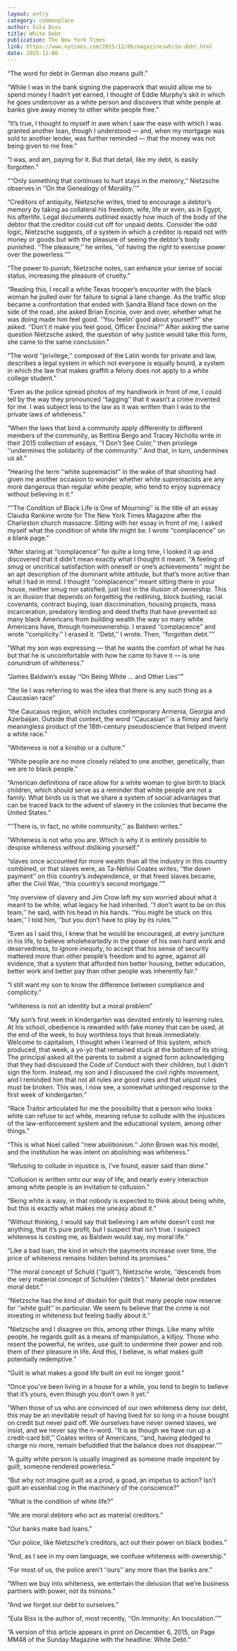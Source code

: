 ```yaml
---
layout: entry
category: commonplace
author: Eula Biss
title: White Debt
publication: The New York Times
link: https://www.nytimes.com/2015/12/06/magazine/white-debt.html
date: 2015-12-06
---
```


“The word for debt in German also means guilt.”

“While I was in the bank signing the paperwork that would allow me to spend money I hadn’t yet earned, I thought of Eddie Murphy’s skit in which he goes undercover as a white person and discovers that white people at banks give away money to other white people free.”

“It’s true, I thought to myself in awe when I saw the ease with which I was granted another loan, though I understood — and, when my mortgage was sold to another lender, was further reminded — that the money was not being given to me free.”

“I was, and am, paying for it. But that detail, like my debt, is easily forgotten.”

“‘‘Only something that continues to hurt stays in the memory,’’ Nietzsche observes in ‘‘On the Genealogy of Morality.’’”

“Creditors of antiquity, Nietzsche writes, tried to encourage a debtor’s memory by taking as collateral his freedom, wife, life or even, as in Egypt, his afterlife. Legal documents outlined exactly how much of the body of the debtor that the creditor could cut off for unpaid debts. Consider the odd logic, Nietzsche suggests, of a system in which a creditor is repaid not with money or goods but with the pleasure of seeing the debtor’s body punished. ‘‘The pleasure,’’ he writes, ‘‘of having the right to exercise power over the powerless.’’”

“The power to punish, Nietzsche notes, can enhance your sense of social status, increasing the pleasure of cruelty.”

“Reading this, I recall a white Texas trooper’s encounter with the black woman he pulled over for failure to signal a lane change. As the traffic stop became a confrontation that ended with Sandra Bland face down on the side of the road, she asked Brian Encinia, over and over, whether what he was doing made him feel good. ‘‘You feelin’ good about yourself?’’ she asked. ‘‘Don’t it make you feel good, Officer Encinia?’’ After asking the same question Nietzsche asked, the question of why justice would take this form, she came to the same conclusion.”

“The word ‘‘privilege,’’ composed of the Latin words for private and law, describes a legal system in which not everyone is equally bound, a system in which the law that makes graffiti a felony does not apply to a white college student.”

“Even as the police spread photos of my handiwork in front of me, I could tell by the way they pronounced ‘‘tagging’’ that it wasn’t a crime invented for me. I was subject less to the law as it was written than I was to the private laws of whiteness.”

“When the laws that bind a community apply differently to different members of the community, as Bettina Bergo and Tracey Nicholls write in their 2015 collection of essays, ‘‘I Don’t See Color,’’ then privilege ‘‘undermines the solidarity of the community.’’ And that, in turn, undermines us all.”

“Hearing the term ‘‘white supremacist’’ in the wake of that shooting had given me another occasion to wonder whether white supremacists are any more dangerous than regular white people, who tend to enjoy supremacy without believing in it.”

“‘‘The Condition of Black Life is One of Mourning’’ is the title of an essay Claudia Rankine wrote for The New York Times Magazine after the Charleston church massacre. Sitting with her essay in front of me, I asked myself what the condition of white life might be. I wrote ‘‘complacence’’ on a blank page.”

“After staring at ‘‘complacence’’ for quite a long time, I looked it up and discovered that it didn’t mean exactly what I thought it meant. ‘‘A feeling of smug or uncritical satisfaction with oneself or one’s achievements’’ might be an apt description of the dominant white attitude, but that’s more active than what I had in mind. I thought ‘‘complacence’’ meant sitting there in your house, neither smug nor satisfied, just lost in the illusion of ownership. This is an illusion that depends on forgetting the redlining, block busting, racial covenants, contract buying, loan discrimination, housing projects, mass incarceration, predatory lending and deed thefts that have prevented so many black Americans from building wealth the way so many white Americans have, through homeownership. I erased ‘‘complacence’’ and wrote ‘‘complicity.’’ I erased it. ‘‘Debt,’’ I wrote. Then, ‘‘forgotten debt.’’”

“What my son was expressing — that he wants the comfort of what he has but that he is uncomfortable with how he came to have it — is one conundrum of whiteness.”

“James Baldwin’s essay ‘‘On Being White ... and Other Lies’’”

“the lie I was referring to was the idea that there is any such thing as a Caucasian race”

“the Caucasus region, which includes contemporary Armenia, Georgia and Azerbaijan. Outside that context, the word ‘‘Caucasian’’ is a flimsy and fairly meaningless product of the 18th-century pseudoscience that helped invent a white race.”

“Whiteness is not a kinship or a culture.”

“White people are no more closely related to one another, genetically, than we are to black people.”

“American definitions of race allow for a white woman to give birth to black children, which should serve as a reminder that white people are not a family. What binds us is that we share a system of social advantages that can be traced back to the advent of slavery in the colonies that became the United States.”

“‘‘There is, in fact, no white community,’’ as Baldwin writes.”

“Whiteness is not who you are. Which is why it is entirely possible to despise whiteness without disliking yourself.”

“slaves once accounted for more wealth than all the industry in this country combined, or that slaves were, as Ta-Nehisi Coates writes, ‘‘the down payment’’ on this country’s independence, or that freed slaves became, after the Civil War, ‘‘this country’s second mortgage.’’”

“my overview of slavery and Jim Crow left my son worried about what it meant to be white, what legacy he had inherited. ‘‘I don’t want to be on this team,’’ he said, with his head in his hands. ‘‘You might be stuck on this team,’’ I told him, ‘‘but you don’t have to play by its rules.’’”

“Even as I said this, I knew that he would be encouraged, at every juncture in his life, to believe wholeheartedly in the power of his own hard work and deservedness, to ignore inequity, to accept that his sense of security mattered more than other people’s freedom and to agree, against all evidence, that a system that afforded him better housing, better education, better work and better pay than other people was inherently fair.”

“I still want my son to know the difference between compliance and complicity.”

“whiteness is not an identity but a moral problem”

“My son’s first week in kindergarten was devoted entirely to learning rules. At his school, obedience is rewarded with fake money that can be used, at the end of the week, to buy worthless toys that break immediately. Welcome to capitalism, I thought when I learned of this system, which produced, that week, a yo-yo that remained stuck at the bottom of its string. The principal asked all the parents to submit a signed form acknowledging that they had discussed the Code of Conduct with their children, but I didn’t sign the form. Instead, my son and I discussed the civil rights movement, and I reminded him that not all rules are good rules and that unjust rules must be broken. This was, I now see, a somewhat unhinged response to the first week of kindergarten.”

“Race Traitor articulated for me the possibility that a person who looks white can refuse to act white, meaning refuse to collude with the injustices of the law-enforcement system and the educational system, among other things.”

“This is what Noel called ‘‘new abolitionism.’’ John Brown was his model, and the institution he was intent on abolishing was whiteness.”

“Refusing to collude in injustice is, I’ve found, easier said than done.”

“Collusion is written onto our way of life, and nearly every interaction among white people is an invitation to collusion.”

“Being white is easy, in that nobody is expected to think about being white, but this is exactly what makes me uneasy about it.”

“Without thinking, I would say that believing I am white doesn’t cost me anything, that it’s pure profit, but I suspect that isn’t true. I suspect whiteness is costing me, as Baldwin would say, my moral life.”

“Like a bad loan, the kind in which the payments increase over time, the price of whiteness remains hidden behind its promises.”

“The moral concept of Schuld (‘‘guilt’’), Nietzsche wrote, ‘‘descends from the very material concept of Schulden (‘debts’).’’ Material debt predates moral debt.”

“Nietzsche has the kind of disdain for guilt that many people now reserve for ‘‘white guilt’’ in particular. We seem to believe that the crime is not investing in whiteness but feeling badly about it.”

“Nietzsche and I disagree on this, among other things. Like many white people, he regards guilt as a means of manipulation, a killjoy. Those who resent the powerful, he writes, use guilt to undermine their power and rob them of their pleasure in life. And this, I believe, is what makes guilt potentially redemptive.”

“Guilt is what makes a good life built on evil no longer good.”

“Once you’ve been living in a house for a while, you tend to begin to believe that it’s yours, even though you don’t own it yet.”

“When those of us who are convinced of our own whiteness deny our debt, this may be an inevitable result of having lived for so long in a house bought on credit but never paid off. We ourselves have never owned slaves, we insist, and we never say the n-word. ‘‘It is as though we have run up a credit-card bill,’’ Coates writes of Americans, ‘‘and, having pledged to charge no more, remain befuddled that the balance does not disappear.’’”

“A guilty white person is usually imagined as someone made impotent by guilt, someone rendered powerless.”

“But why not imagine guilt as a prod, a goad, an impetus to action? Isn’t guilt an essential cog in the machinery of the conscience?”

“What is the condition of white life?”

“We are moral debtors who act as material creditors.”

“Our banks make bad loans.”

“Our police, like Nietzsche’s creditors, act out their power on black bodies.”

“And, as I see in my own language, we confuse whiteness with ownership.”

“For most of us, the police aren’t ‘‘ours’’ any more than the banks are.”

“When we buy into whiteness, we entertain the delusion that we’re business partners with power, not its minions.”

“And we forget our debt to ourselves.”

“Eula Biss is the author of, most recently, ‘‘On Immunity: An Inoculation.’’”

“A version of this article appears in print on December 6, 2015, on Page MM48 of the Sunday Magazine with the headline: White Debt.”
